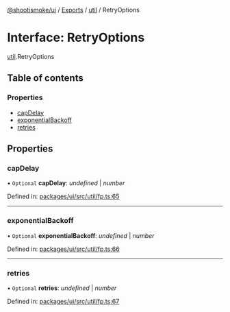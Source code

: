 [@shootismoke/ui](../README.md) / [Exports](../modules.md) / [util](../modules/util.md) / RetryOptions

# Interface: RetryOptions

[util](../modules/util.md).RetryOptions

## Table of contents

### Properties

- [capDelay](util.retryoptions.md#capdelay)
- [exponentialBackoff](util.retryoptions.md#exponentialbackoff)
- [retries](util.retryoptions.md#retries)

## Properties

### capDelay

• `Optional` **capDelay**: *undefined* \| *number*

Defined in: [packages/ui/src/util/fp.ts:65](https://github.com/shootismoke/common/blob/1e71707/packages/ui/src/util/fp.ts#L65)

___

### exponentialBackoff

• `Optional` **exponentialBackoff**: *undefined* \| *number*

Defined in: [packages/ui/src/util/fp.ts:66](https://github.com/shootismoke/common/blob/1e71707/packages/ui/src/util/fp.ts#L66)

___

### retries

• `Optional` **retries**: *undefined* \| *number*

Defined in: [packages/ui/src/util/fp.ts:67](https://github.com/shootismoke/common/blob/1e71707/packages/ui/src/util/fp.ts#L67)
